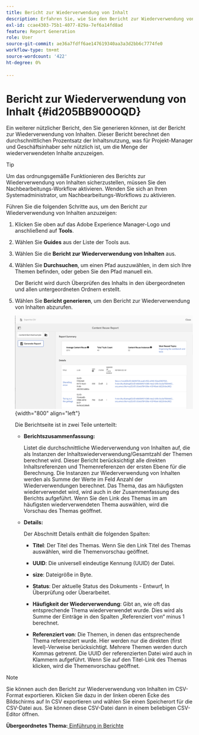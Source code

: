 ```yaml
---
title: Bericht zur Wiederverwendung von Inhalt
description: Erfahren Sie, wie Sie den Bericht zur Wiederverwendung von Inhalten in AEM Guides anzeigen. Erstellen Sie den Bericht, um den Prozentsatz der Wiederverwendung des Inhalts zu ermitteln.
exl-id: ccae4303-75b1-4077-829a-7ef6a14fd8ad
feature: Report Generation
role: User
source-git-commit: ae36a7fdff6ae147619340aa3a3d2bb6c7774fe0
workflow-type: tm+mt
source-wordcount: '422'
ht-degree: 0%

---
```


# Bericht zur Wiederverwendung von Inhalt {#id205BB900OQD}

Ein weiterer nützlicher Bericht, den Sie generieren können, ist der Bericht zur Wiederverwendung von Inhalten. Dieser Bericht berechnet den durchschnittlichen Prozentsatz der Inhaltsnutzung, was für Projekt-Manager und Geschäftsinhaber sehr nützlich ist, um die Menge der wiederverwendeten Inhalte anzuzeigen.

>[!TIP]
>
> Um das ordnungsgemäße Funktionieren des Berichts zur Wiederverwendung von Inhalten sicherzustellen, müssen Sie den Nachbearbeitungs-Workflow aktivieren. Wenden Sie sich an Ihren Systemadministrator, um Nachbearbeitungs-Workflows zu aktivieren.

Führen Sie die folgenden Schritte aus, um den Bericht zur Wiederverwendung von Inhalten anzuzeigen:

1. Klicken Sie oben auf das Adobe Experience Manager-Logo und anschließend auf **Tools**.

1. Wählen Sie **Guides** aus der Liste der Tools aus.

1. Wählen Sie die **Bericht zur Wiederverwendung von Inhalten** aus.

1. Wählen Sie **Durchsuchen**, um einen Pfad auszuwählen, in dem sich Ihre Themen befinden, oder geben Sie den Pfad manuell ein.

   Der Bericht wird durch Überprüfen des Inhalts in den übergeordneten und allen untergeordneten Ordnern erstellt.

1. Wählen Sie **Bericht generieren**, um den Bericht zur Wiederverwendung von Inhalten abzurufen.

   ![](images/content-reuse-uuid.png){width="800" align="left"}

   Die Berichtseite ist in zwei Teile unterteilt:

   - **Berichtszusammenfassung:**

     Listet die durchschnittliche Wiederverwendung von Inhalten auf, die als Instanzen der Inhaltswiederverwendung/Gesamtzahl der Themen berechnet wird. Dieser Bericht berücksichtigt alle direkten Inhaltsreferenzen und Themenreferenzen der ersten Ebene für die Berechnung. Die Instanzen zur Wiederverwendung von Inhalten werden als Summe der Werte im Feld Anzahl der Wiederverwendungen berechnet. Das Thema, das am häufigsten wiederverwendet wird, wird auch in der Zusammenfassung des Berichts aufgeführt. Wenn Sie den Link des Themas im am häufigsten wiederverwendeten Thema auswählen, wird die Vorschau des Themas geöffnet.

   - **Details:**

     Der Abschnitt Details enthält die folgenden Spalten:

      - **Titel**: Der Titel des Themas. Wenn Sie den Link Titel des Themas auswählen, wird die Themenvorschau geöffnet.

      - **UUID**: Die universell eindeutige Kennung \(UUID\) der Datei.

      - **size**: Dateigröße in Byte.

      - **Status**: Der aktuelle Status des Dokuments - Entwurf, In Überprüfung oder Überarbeitet.

      - **Häufigkeit der Wiederverwendung**: Gibt an, wie oft das entsprechende Thema wiederverwendet wurde. Dies wird als Summe der Einträge in den Spalten „Referenziert von“ minus 1 berechnet.

      - **Referenziert von**: Die Themen, in denen das entsprechende Thema referenziert wurde. Hier werden nur die direkten \(first level\)-Verweise berücksichtigt. Mehrere Themen werden durch Kommas getrennt. Die UUID der referenzierten Datei wird auch in Klammern aufgeführt. Wenn Sie auf den Titel-Link des Themas klicken, wird die Themenvorschau geöffnet.


>[!NOTE]
>
> Sie können auch den Bericht zur Wiederverwendung von Inhalten im CSV-Format exportieren. Klicken Sie dazu in der linken oberen Ecke des Bildschirms auf In CSV exportieren und wählen Sie einen Speicherort für die CSV-Datei aus. Sie können diese CSV-Datei dann in einem beliebigen CSV-Editor öffnen.

**Übergeordnetes Thema:**[ Einführung in Berichte](reports-intro.md)
